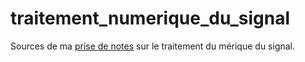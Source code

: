 # traitement_numerique_du_signal
Sources de ma [prise de
notes](http://www.fabienm.eu/flf/traitement-numerique-du-signal-prise-de-notes/)
sur le traitement du mérique du signal.
